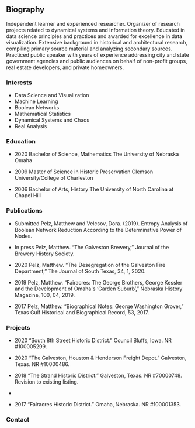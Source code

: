 ## Biography

Independent learner and experienced researcher. Organizer of research projects related to dynamical systems and information theory. Educated in data science principles and practices and awarded for excellence in data visualization. Extensive background in historical and architectural research, compiling primary source material and analyzing secondary sources. Practiced public speaker with years of experience addressing city and state government agencies and public audiences on behalf of non-profit groups, real estate developers, and private homeowners.

### Interests

- Data Science and Visualization
- Machine Learning
- Boolean Networks
- Mathematical Statistics
- Dynamical Systems and Chaos
- Real Analysis

### Education

- 2020	Bachelor of Science, Mathematics
	The University of Nebraska Omaha		   

- 2009	Master of Science in Historic Preservation 
	Clemson University/College of Charleston

- 2006	Bachelor of Arts, History
	The University of North Carolina at Chapel Hill

### Publications

- Submitted Pelz, Matthew and Velcsov, Dora. (2019). Entropy Analysis of Boolean Network Reduction According to the Determinative Power of Nodes.

- In press Pelz, Matthew. “The Galveston Brewery,” Journal of the Brewery History Society. 
	
- 2020 Pelz, Matthew. “The Desegregation of the Galveston Fire Department,” The Journal of South Texas, 34, 1, 2020.

- 2019 Pelz, Matthew.  “Fairacres: The George Brothers, George Kessler and the Development of Omaha's ‘Garden Suburb’,” Nebraska History Magazine, 100, 04, 2019.

- 2017 Pelz, Matthew.  “Biographical Notes: George Washington Grover,” Texas Gulf Historical and Biographical Record, 53, 2017. 


### Projects
- 2020	“South 8th Street Historic District.” Council Bluffs, Iowa. NR #100005299.

- 2020 	“The Galveston, Houston & Henderson Freight Depot.” Galveston, Texas. NR #10000486.

- 2018	“The Strand Historic District.” Galveston, Texas. NR #70000748. Revision to existing listing.
- 
- 2017	“Fairacres Historic District.” Omaha, Nebraska. NR #100001353. 


### Contact
